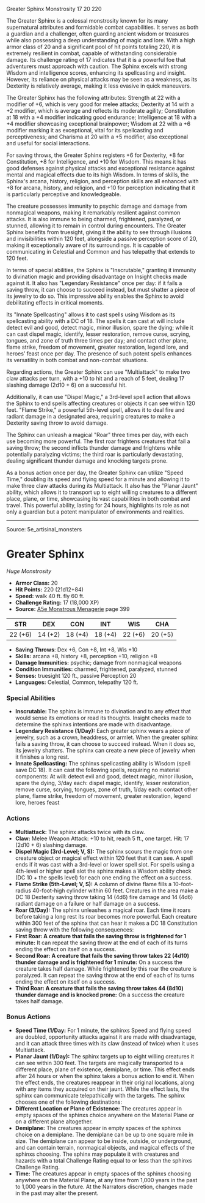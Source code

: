 <MonsterName/>Greater Sphinx</MonsterName>
<CreatureType/>Monstrosity</CreatureType>
<CR/>17</CR>
<AC/>20</AC>
<HP/>220</HP>
<summary>The Greater Sphinx is a colossal monstrosity known for its many supernatural attributes and formidable combat capabilities. It serves as both a guardian and a challenger, often guarding ancient wisdom or treasures while also possessing a deep understanding of magic and lore. With a high armor class of 20 and a significant pool of hit points totaling 220, it is extremely resilient in combat, capable of withstanding considerable damage. Its challenge rating of 17 indicates that it is a powerful foe that adventurers must approach with caution. The Sphinx excels with strong Wisdom and intelligence scores, enhancing its spellcasting and insight. However, its reliance on physical attacks may be seen as a weakness, as its Dexterity is relatively average, making it less evasive in quick maneuvers.</summary>

<detail>

The Greater Sphinx has the following attributes: Strength at 22 with a modifier of +6, which is very good for melee attacks; Dexterity at 14 with a +2 modifier, which is average and reflects its moderate agility; Constitution at 18 with a +4 modifier indicating good endurance; Intelligence at 18 with a +4 modifier showcasing exceptional brainpower; Wisdom at 22 with a +6 modifier marking it as exceptional, vital for its spellcasting and perceptiveness; and Charisma at 20 with a +5 modifier, also exceptional and useful for social interactions. 

For saving throws, the Greater Sphinx registers +6 for Dexterity, +8 for Constitution, +8 for Intelligence, and +10 for Wisdom. This means it has good defenses against physical attacks and exceptional resistance against mental and magical effects due to its high Wisdom. In terms of skills, the Sphinx's arcana, history, religion, and perception skills are all enhanced with +8 for arcana, history, and religion, and +10 for perception indicating that it is particularly perceptive and knowledgeable. 

The creature possesses immunity to psychic damage and damage from nonmagical weapons, making it remarkably resilient against common attacks. It is also immune to being charmed, frightened, paralyzed, or stunned, allowing it to remain in control during encounters. The Greater Sphinx benefits from truesight, giving it the ability to see through illusions and invisibilities within 120 feet, alongside a passive perception score of 20, making it exceptionally aware of its surroundings. It is capable of communicating in Celestial and Common and has telepathy that extends to 120 feet.

In terms of special abilities, the Sphinx is "Inscrutable," granting it immunity to divination magic and providing disadvantage on Insight checks made against it. It also has "Legendary Resistance" once per day: if it fails a saving throw, it can choose to succeed instead, but must shatter a piece of its jewelry to do so. This impressive ability enables the Sphinx to avoid debilitating effects in critical moments.

Its "Innate Spellcasting" allows it to cast spells using Wisdom as its spellcasting ability with a DC of 18. The spells it can cast at will include detect evil and good, detect magic, minor illusion, spare the dying; while it can cast dispel magic, identify, lesser restoration, remove curse, scrying, tongues, and zone of truth three times per day; and contact other plane, flame strike, freedom of movement, greater restoration, legend lore, and heroes’ feast once per day. The presence of such potent spells enhances its versatility in both combat and non-combat situations.

Regarding actions, the Greater Sphinx can use "Multiattack" to make two claw attacks per turn, with a +10 to hit and a reach of 5 feet, dealing 17 slashing damage (2d10 + 6) on a successful hit. 

Additionally, it can use "Dispel Magic," a 3rd-level spell action that allows the Sphinx to end spells affecting creatures or objects it can see within 120 feet. "Flame Strike," a powerful 5th-level spell, allows it to deal fire and radiant damage in a designated area, requiring creatures to make a Dexterity saving throw to avoid damage.

The Sphinx can unleash a magical "Roar" three times per day, with each use becoming more powerful. The first roar frightens creatures that fail a saving throw; the second inflicts thunder damage and frightens while potentially paralyzing victims; the third roar is particularly devastating, dealing significant thunder damage and knocking targets prone.

As a bonus action once per day, the Greater Sphinx can utilize "Speed Time," doubling its speed and flying speed for a minute and allowing it to make three claw attacks during its Multiattack. It also has the "Planar Jaunt" ability, which allows it to transport up to eight willing creatures to a different place, plane, or time, showcasing its vast capabilities in both combat and travel. This powerful ability, lasting for 24 hours, highlights its role as not only a guardian but a potent manipulator of environments and realities.</detail>



---

Source: 5e_artisinal_monsters

# Greater Sphinx

*Huge* *Monstrosity*

- **Armor Class:** 20
- **Hit Points:** 220 (21d12+84)
- **Speed:** walk 40 ft. fly 60 ft.
- **Challenge Rating:** 17 (18,000 XP)
- **Source:** [A5e Monstrous Menagerie](https://enpublishingrpg.com/products/level-up-monstrous-menagerie-a5e) page 399

| STR | DEX | CON | INT | WIS | CHA |
| --- | --- | --- | --- | --- | --- |
| 22 (+6) | 14 (+2) | 18 (+4) | 18 (+4) | 22 (+6) | 20 (+5) |

- **Saving Throws**: Dex +6, Con +8, Int +8, Wis +10
- **Skills:** arcana +8, history +8, perception +10, religion +8
- **Damage Immunities:** psychic; damage from nonmagical weapons
- **Condition Immunities:** charmed, frightened, paralyzed, stunned
- **Senses:** truesight 120 ft., passive Perception 20
- **Languages:** Celestial, Common, telepathy 120 ft.

### Special Abilities

- **Inscrutable:** The sphinx is immune to divination and to any effect that would sense its emotions or read its thoughts. Insight checks made to determine the sphinxs intentions are made with disadvantage.
- **Legendary Resistance (1/Day):** Each greater sphinx wears a piece of jewelry, such as a crown, headdress, or armlet. When the greater sphinx fails a saving throw, it can choose to succeed instead. When it does so, its jewelry shatters. The sphinx can create a new piece of jewelry when it finishes a long rest.
- **Innate Spellcasting:** The sphinxs spellcasting ability is Wisdom (spell save DC 18). It can cast the following spells, requiring no material components: At will: detect evil and good, detect magic, minor illusion, spare the dying, 3/day each: dispel magic, identify, lesser restoration, remove curse, scrying, tongues, zone of truth, 1/day each: contact other plane, flame strike, freedom of movement, greater restoration, legend lore, heroes feast

### Actions

- **Multiattack:** The sphinx attacks twice with its claw.
- **Claw:** Melee Weapon Attack: +10 to hit, reach 5 ft., one target. Hit: 17 (2d10 + 6) slashing damage.
- **Dispel Magic (3rd-Level; V, S):** The sphinx scours the magic from one creature  object  or magical effect within 120 feet that it can see. A spell ends if it was cast with a 3rd-level or lower spell slot. For spells using a 4th-level or higher spell slot  the sphinx makes a Wisdom ability check (DC 10 + the spells level) for each one  ending the effect on a success.
- **Flame Strike (5th-Level; V, S):** A column of divine flame fills a 10-foot-radius  40-foot-high cylinder within 60 feet. Creatures in the area make a DC 18 Dexterity saving throw  taking 14 (4d6) fire damage and 14 (4d6) radiant damage on a failure or half damage on a success.
- **Roar (3/Day):** The sphinx unleashes a magical roar. Each time it roars before taking a long rest  its roar becomes more powerful. Each creature within 300 feet of the sphinx that can hear it makes a DC 18 Constitution saving throw with the following consequences:
- **First Roar: A creature that fails the saving throw is frightened for 1 minute:** It can repeat the saving throw at the end of each of its turns  ending the effect on itself on a success.
- **Second Roar: A creature that fails the saving throw takes 22 (4d10) thunder damage and is frightened for 1 minute:** On a success  the creature takes half damage. While frightened by this roar  the creature is paralyzed. It can repeat the saving throw at the end of each of its turns  ending the effect on itself on a success.
- **Third Roar: A creature that fails the saving throw takes 44 (8d10) thunder damage and is knocked prone:** On a success  the creature takes half damage.

### Bonus Actions

- **Speed Time (1/Day:** For 1 minute, the sphinxs Speed and flying speed are doubled, opportunity attacks against it are made with disadvantage, and it can attack three times with its claw (instead of twice) when it uses Multiattack.
- **Planar Jaunt (1/Day):** The sphinx targets up to eight willing creatures it can see within 300 feet. The targets are magically transported to a different place, plane of existence, demiplane, or time. This effect ends after 24 hours or when the sphinx takes a bonus action to end it. When the effect ends, the creatures reappear in their original locations, along with any items they acquired on their jaunt. While the effect lasts, the sphinx can communicate telepathically with the targets. The sphinx chooses one of the following destinations:
- **Different Location or Plane of Existence:** The creatures appear in empty spaces of the sphinxs choice anywhere on the Material Plane or on a different plane altogether.
- **Demiplane:** The creatures appear in empty spaces of the sphinxs choice on a demiplane. The demiplane can be up to one square mile in size. The demiplane can appear to be inside, outside, or underground, and can contain terrain, nonmagical objects, and magical effects of the sphinxs choosing. The sphinx may populate it with creatures and hazards with a total Challenge Rating equal to or less than the sphinxs Challenge Rating.
- **Time:** The creatures appear in empty spaces of the sphinxs choosing anywhere on the Material Plane, at any time from 1,000 years in the past to 1,000 years in the future. At the Narrators discretion, changes made in the past may alter the present.




